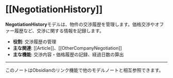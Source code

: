 # [[NegotiationHistory]]

**NegotiationHistory**モデルは、物件の交渉履歴を管理します。価格交渉やオファー履歴など、交渉に関する情報を記録します。

- **役割**: 交渉履歴の管理
- **主な関連**: [[Article]]、[[OtherCompanyNegotiation]]
- **主な機能**: 交渉内容・価格履歴の記録、経過日数の算出

---

このノートはObsidianのリンク機能で他のモデルノートと相互参照できます。 